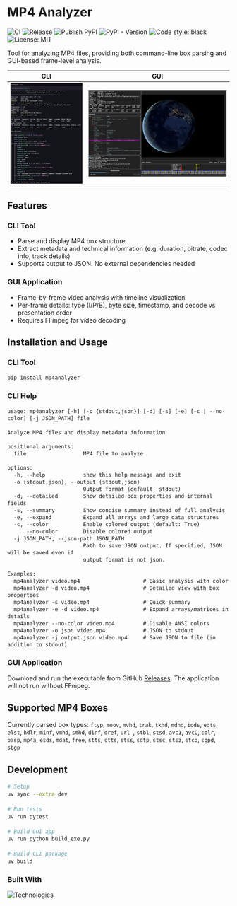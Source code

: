# MP4 Analyzer
![CI](https://github.com/andrewx-bu/mp4analyzer/actions/workflows/ci.yml/badge.svg)
![Release](https://github.com/andrewx-bu/mp4analyzer/actions/workflows/release.yml/badge.svg)
![Publish PyPI](https://github.com/andrewx-bu/mp4analyzer/actions/workflows/publish-pypi.yml/badge.svg)
![PyPI - Version](https://img.shields.io/pypi/v/mp4analyzer?label=PyPI&color=blue "https://pypi.org/project/mp4analyzer/")
![Code style: black](https://img.shields.io/badge/code%20style-black-black "https://github.com/psf/black")
![License: MIT](https://img.shields.io/badge/License-MIT-yellow.svg "https://opensource.org/licenses/MIT")

Tool for analyzing MP4 files, providing both command-line box parsing and GUI-based frame-level analysis.

| CLI | GUI |
| --- | --- |
| <img src="https://github.com/andrewx-bu/mp4analyzer/blob/main/images/cli.png?raw=true" width="400" alt="CLI"> | <img src="https://github.com/andrewx-bu/mp4analyzer/blob/main/images/gui.png?raw=true" width="800" alt="GUI"> |

## Features

### CLI Tool
- Parse and display MP4 box structure
- Extract metadata and technical information (e.g. duration, bitrate, codec info, track details)
- Supports output to JSON. No external dependencies needed

### GUI Application
- Frame-by-frame video analysis with timeline visualization
- Per-frame details: type (I/P/B), byte size, timestamp, and decode vs presentation order
- Requires FFmpeg for video decoding

## Installation and Usage

### CLI Tool
```bash
pip install mp4analyzer
```

### CLI Help
```
usage: mp4analyzer [-h] [-o {stdout,json}] [-d] [-s] [-e] [-c | --no-color] [-j JSON_PATH] file

Analyze MP4 files and display metadata information

positional arguments:
  file                  MP4 file to analyze

options:
  -h, --help            show this help message and exit
  -o {stdout,json}, --output {stdout,json}
                        Output format (default: stdout)
  -d, --detailed        Show detailed box properties and internal fields
  -s, --summary         Show concise summary instead of full analysis
  -e, --expand          Expand all arrays and large data structures
  -c, --color           Enable colored output (default: True)
      --no-color        Disable colored output
  -j JSON_PATH, --json-path JSON_PATH
                        Path to save JSON output. If specified, JSON will be saved even if
                        output format is not json.

Examples:
  mp4analyzer video.mp4                    # Basic analysis with color
  mp4analyzer -d video.mp4                 # Detailed view with box properties
  mp4analyzer -s video.mp4                 # Quick summary
  mp4analyzer -e -d video.mp4              # Expand arrays/matrices in details
  mp4analyzer --no-color video.mp4         # Disable ANSI colors
  mp4analyzer -o json video.mp4            # JSON to stdout
  mp4analyzer -j output.json video.mp4     # Save JSON to file (in addition to stdout)
```

### GUI Application
Download and run the executable from GitHub [Releases](https://github.com/andrewx-bu/mp4analyzer/releases). The application will not run without FFmpeg.

## Supported MP4 Boxes
Currently parsed box types: `ftyp`, `moov`, `mvhd`, `trak`, `tkhd`, `mdhd`, `iods`, `edts`, `elst`, `hdlr`, `minf`, `vmhd`, `smhd`, `dinf`, `dref`, `url `, `stbl`, `stsd`, `avc1`, `avcC`, `colr`, `pasp`, `mp4a`, `esds`, `mdat`, `free`, `stts`, `ctts`, `stss`, `sdtp`, `stsc`, `stsz`, `stco`, `sgpd`, `sbgp`

## Development
```bash
# Setup
uv sync --extra dev

# Run tests
uv run pytest

# Build GUI app
uv run python build_exe.py

# Build CLI package
uv build
```

### Built With
![Technologies](https://go-skill-icons.vercel.app/api/icons?i=python,qt,ffmpeg,pytest,githubactions,&perline=5&theme=dark)
